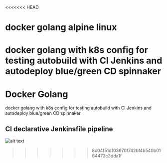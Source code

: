 <<<<<<< HEAD
# docker golang alpine linux
docker golang with k8s config for testing autobuild with CI Jenkins and autodeploy blue/green CD spinnaker
=======
# Docker Golang
docker golang with k8s config for testing autobuild with CI Jenkins and autodeploy blue/green CD spinnaker 
## CI declarative Jenkinsfile pipeline
![alt text](https://i.imgur.com/oIprdKb.png)

>>>>>>> 8c04f51d103670f742bf4b540b0164473c3dda1f
